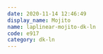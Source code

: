 ```yaml
---
date: 2020-11-14 12:46:49
display_name: Mojito
name: laplinear-mojito-dk-ln
code: e917
category: dk-ln
---
```

